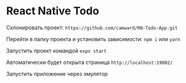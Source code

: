 # React Native Todo

Склонировать проект: `https://github.com/camward/RN-Todo-App.git`

Перейти в папку проекта и установить зависимости: `npm i` или `yarn`

Запустить проект командой `expo start` 

Автоматически будет открыта страница `http://localhost:19002/`

Запустить приложение через эмулятор

